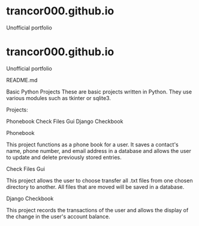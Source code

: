 # trancor000.github.io
Unofficial portfolio
# trancor000.github.io
Unofficial portfolio

README.md


Basic Python Projects
These are basic projects written in Python. They use various modules such as tkinter or sqlite3.

Projects:

Phonebook
Check Files Gui
Django Checkbook

Phonebook

This project functions as a phone book for a user. It saves a contact's name, phone number, and 
email address in a database and allows the user to update and delete previously stored entries.

Check Files Gui

This project allows the user to choose transfer all .txt files from one chosen directory to another.
All files that are moved will be saved in a database.

Django Checkbook

This project records the transactions of the user and allows the display of the change in the
user's account balance.
